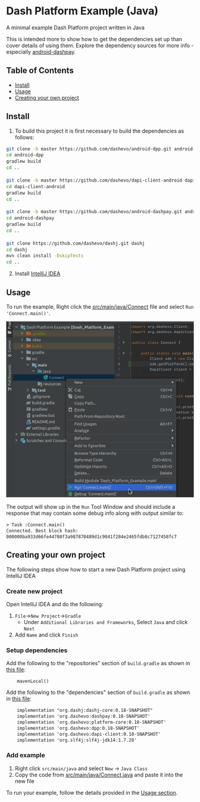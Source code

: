 # Dash Platform Example (Java)

A minimal example Dash Platform project written in Java

This is intended more to show how to get the dependencies set up than cover
details of using them. Explore the dependency sources for more info - 
especially [android-dashpay](https://github.com/dashevo/android-dashpay).

## Table of Contents

- [Install](#install)
- [Usage](#usage)
- [Creating your own project](#creating-your-own-project)

## Install

1. To build this project it is first necessary to build the dependencies as follows:

```bash
git clone -b master https://github.com/dashevo/android-dpp.git android-dpp
cd android-dpp
gradlew build
cd ..

git clone -b master https://github.com/dashevo/dapi-client-android dapi-client-android
cd dapi-client-android
gradlew build
cd ..

git clone -b master https://github.com/dashevo/android-dashpay.git android-dashpay
cd android-dashpay
gradlew build
cd ..

git clone https://github.com/dashevo/dashj.git dashj
cd dashj
mvn clean install -DskipTests
cd ..
```

2. Install [IntelliJ IDEA](https://www.jetbrains.com/idea/)

## Usage 

To run the example, Right click the [src/main/java/Connect](./src/main/java/Connect.java)
file and select `Run 'Connect.main()'`. 

![Run example](./run.png)

The output will show up in the `Run` Tool Window
and should include a response that may contain some debug info along with output similar to:

```text
> Task :Connect.main()
Connected. Best block hash: 000000ba933d66fe44708f3a987870489d1c9041f284e2465fdb8c7127458fc7
```

## Creating your own project

The following steps show how to start a new Dash Platform project using IntelliJ IDEA

### Create new project

Open IntelliJ IDEA and do the following:

1. `File`->`New Project`->`Gradle`
    - Under `Additional Libraries and Frameworks`, Select `Java` and click `Next`
1. Add `Name` and click `Finish`

### Setup dependencies

Add the following to the "repositories" section of `build.gradle` as shown in [this file](./build.gradle#L9):

```text
    mavenLocal()
```

Add the following to the "dependencies" section of `build.gradle` as shown in [this file](./build.gradle#L17-L22):

```text
    implementation "org.dashj:dashj-core:0.18-SNAPSHOT"
    implementation 'org.dashevo:dashpay:0.18-SNAPSHOT'
    implementation 'org.dashevo:platform-core:0.18-SNAPSHOT'
    implementation 'org.dashevo:dpp:0.18-SNAPSHOT'
    implementation 'org.dashevo:dapi-client:0.18-SNAPSHOT'
    implementation 'org.slf4j:slf4j-jdk14:1.7.28'
```

### Add example

1. Right click `src/main/java` and select `New` -> `Java Class`
2. Copy the code from [src/main/java/Connect.java](./src/main/java/Connect.java) and paste it into the new file

To run your example, follow the details provided in the [Usage section](#usage).
